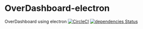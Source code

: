 # OverDashboard-electron
OverDashboard using electron
[![CircleCI](https://circleci.com/gh/Team6083/OverDashboard-electron.svg?style=svg)](https://circleci.com/gh/Team6083/OverDashboard-electron)
[![dependencies Status](https://david-dm.org/Team6083/OverDashboard-electron/status.svg)](https://david-dm.org/Team6083/OverDashboard-electron)
